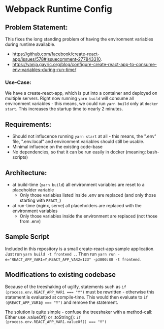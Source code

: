 # Webpack Runtime Config

## Problem Statement:

This fixes the long standing problem of having the environment variables during runtime available.

* https://github.com/facebook/create-react-app/issues/578#issuecomment-277843310.
* https://vanja.gavric.org/blog/configure-create-react-app-to-consume-env-variables-during-run-time/

### Use-Case:

We have a create-react-app, which is put into a container and deployed on multiple servers. Right now running `yarn build` will consume all
environment variables - this means, we could run `yarn build` only at `docker start`. This increases the startup time to nearly 2 minutes.

## Requirements:

* Should not influcence running `yarn start` at all - this means, the ".env" file, ".env.local" and environment variables should still be
usable.
* Minimal influence on the existing code-base
* No dependencies, so that it can be run easily in docker (meaning: bash-scripts)

## Architecture:

* at build-time (`yarn build`) all environment variables are reset to a placeholder variable
    * Only those variables listed inside .env are replaced (and only those starting with `REACT_`)
* at run-time (nginx, serve) all placeholders are replaced with the environment variables
    * Only those variables inside the environment are replaced (not those from .env)


## Sample Script

Included in this repository is a small create-react-app sample application.
Just run `yarn build -t frontend .`.
Then run `yarn run -e="REACT_APP_VAR1=Y;REACT_APP_VAR2=123" -p3000:80 -t frontend`.

## Modifications to existing codebase

Because of the treeshaking of uglify, statements such as `if (process.env.REACT_APP_VAR1 === "Y")` must be rewritten - otherwise this
statement is evaluated at compile-time. This would then evaluate to `if (@REACT_APP_VAR1@ === "Y")` and remove the statement.

The solution is quite simple - confuse the treeshaker with a method-call:
Either use .valueOf() or .toString():
`if (process.env.REACT_APP_VAR1.valueOf() === "Y")` 
